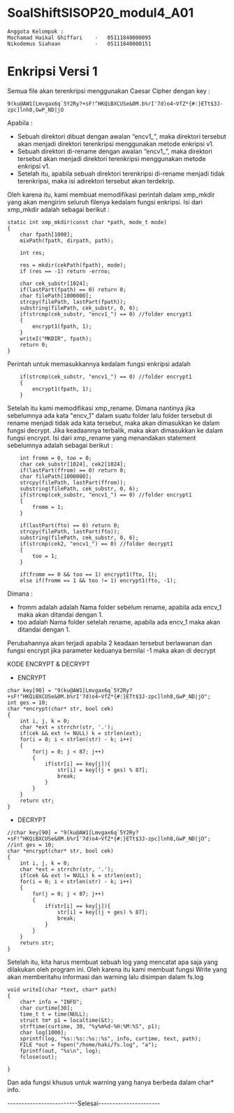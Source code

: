# SoalShiftSISOP20_modul4_A01
```
Anggota Kelompok :
Mochamad Haikal Ghiffari    -   05111840000095
Nikodemus Siahaan           -   05111840000151
```
# Enkripsi Versi 1
Semua file akan terenkripsi menggunakan Caesar Cipher dengan key :
```
9(ku@AW1[Lmvgax6q`5Y2Ry?+sF!^HKQiBXCUSe&0M.b%rI'7d)o4~VfZ*{#:}ETt$3J-zpc]lnh8,GwP_ND|jO
```
Apabila :
- Sebuah direktori dibuat dengan awalan “encv1_”, 
maka direktori tersebut akan menjadi direktori terenkripsi menggunakan metode enkripsi v1.
- Sebuah direktori di-rename dengan awalan “encv1_”, 
maka direktori tersebut akan menjadi direktori terenkripsi menggunakan metode enkripsi v1. 
- Setelah itu, apabila sebuah direktori terenkripsi di-rename menjadi tidak terenkripsi, maka isi adirektori tersebut akan terdekrip.

Oleh karena itu, kami membuat memodifikasi perintah dalam xmp_mkdir yang akan mengirim seluruh filenya kedalam fungsi enkripsi. Isi dari xmp_mkdir adalah sebagai berikut :
```
static int xmp_mkdir(const char *path, mode_t mode)
{
	char fpath[1000];
	mixPath(fpath, dirpath, path);
	
	int res;

	res = mkdir(cekPath(fpath), mode);
	if (res == -1) return -errno;
	
    char cek_substr[1024];
    if(lastPart(fpath) == 0) return 0;
    char filePath[1000000];
    strcpy(filePath, lastPart(fpath));
    substring(filePath, cek_substr, 0, 6);
	if(strcmp(cek_substr, "encv1_") == 0) //folder encrypt1
	{
		encrypt1(fpath, 1);	
	}
	writeI("MKDIR", fpath);
	return 0;
}
```
Perintah untuk memasukkannya kedalam fungsi enkripsi adalah
```
	if(strcmp(cek_substr, "encv1_") == 0) //folder encrypt1
	{
		encrypt1(fpath, 1);	
	}
```
Setelah itu kami memodifikasi xmp_rename. Dimana nantinya jika sebelumnya ada kata "encv_1" dalam 
suatu folder lalu folder tersebut di rename menjadi tidak ada kata tersebut,
maka akan dimasukkan ke dalam fungsi decrypt. Jika keadaannya terbalik, maka akan dimasukkan ke dalam fungsi encrypt.
Isi dari xmp_rename yang menandakan statement sebelumnya adalah sebagai berikut :
```
	int fromm = 0, too = 0;
	char cek_substr[1024], cek2[1024];
    if(lastPart(ffrom) == 0) return 0;
    char filePath[1000000];
    strcpy(filePath, lastPart(ffrom));
    substring(filePath, cek_substr, 0, 6);
	if(strcmp(cek_substr, "encv1_") == 0) //folder encrypt1
	{
		fromm = 1;
	}
	
    if(lastPart(fto) == 0) return 0;
    strcpy(filePath, lastPart(fto));
    substring(filePath, cek_substr, 0, 6);
	if(strcmp(cek2, "encv1_") == 0) //folder decrypt1
	{
		too = 1;
	}
	
	if(fromm == 0 && too == 1) encrypt1(fto, 1);
	else if(fromm == 1 && too != 1) encrypt1(fto, -1);
```
Dimana :
- fromm adalah adalah Nama folder sebelum rename, apabila ada encv_1 maka akan ditandai dengan 1.
- too adalah Nama folder setelah rename, apabila ada encv_1 maka akan ditandai dengan 1.

Perubahannya akan terjadi apabila 2 keadaan tersebut berlawanan dan fungsi encrypt jika parameter keduanya bernilai -1 maka akan di decrypt

KODE ENCRYPT & DECRYPT
- ENCRYPT
```
char key[90] = "9(ku@AW1[Lmvgax6q`5Y2Ry?+sF!^HKQiBXCUSe&0M.b%rI'7d)o4~VfZ*{#:}ETt$3J-zpc]lnh8,GwP_ND|jO";
int ges = 10;
char *encrypt(char* str, bool cek)
{
	int i, j, k = 0;
	char *ext = strrchr(str, '.');
	if(cek && ext != NULL) k = strlen(ext);
	for(i = 0; i < strlen(str) - k; i++)
	{
		for(j = 0; j < 87; j++)
		{
			if(str[i] == key[j]){
				str[i] = key[(j + ges) % 87];
				break;
			}
		}
	}
	return str;
}
```
- DECRYPT
```
//char key[90] = "9(ku@AW1[Lmvgax6q`5Y2Ry?+sF!^HKQiBXCUSe&0M.b%rI'7d)o4~VfZ*{#:}ETt$3J-zpc]lnh8,GwP_ND|jO";
//int ges = 10;
char *encrypt(char* str, bool cek)
{
	int i, j, k = 0;
	char *ext = strrchr(str, '.');
	if(cek && ext != NULL) k = strlen(ext);
	for(i = 0; i < strlen(str) - k; i++)
	{
		for(j = 0; j < 87; j++)
		{
			if(str[i] == key[j]){
				str[i] = key[(j + ges) % 87];
				break;
			}
		}
	}
	return str;
}
```

Setelah itu, kita harus membuat sebuah log yang mencatat apa saja yang dilakukan oleh program ini. 
Oleh karena itu kami membuat fungsi Write yang akan memberitahu informasi dan warning lalu disimpan dalam fs.log
```
void writeI(char *text, char* path)
{
    char* info = "INFO";
	char curtime[30];
    time_t t = time(NULL);
    struct tm* p1 = localtime(&t);
	strftime(curtime, 30, "%y%m%d-%H:%M:%S", p1);
    char log[1000];
    sprintf(log, "%s::%s::%s::%s", info, curtime, text, path);
	FILE *out = fopen("/home/haki/fs.log", "a");  
    fprintf(out, "%s\n", log);  
    fclose(out); 
    
}
```
Dan ada fungsi khusus untuk warning yang hanya berbeda dalam char* info.

-------------------------Selesai----------------------
